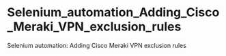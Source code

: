# Selenium_automation_Adding_Cisco_Meraki_VPN_exclusion_rules
Selenium automation: Adding Cisco Meraki VPN exclusion rules
